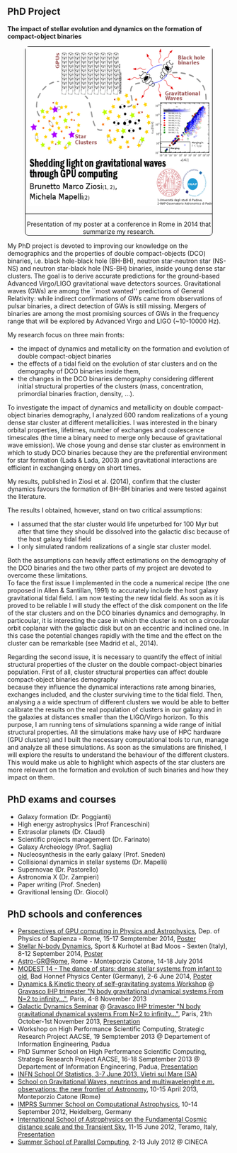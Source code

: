 <!-- 
.. link: 
.. description: 
.. tags: 
.. date: 2013/10/31 09:14:34
.. title: PhD
.. slug: phd
-->

## PhD Project

**The impact of stellar evolution and dynamics on the formation of 
compact-object binaries**

<center>
<figure>
<div style="border:1px solid black;border-radius: 8px">
<!--![GPU Rome slide](../../files/ziosi-GPU-Rome.gif "Presentation of my poster at a conference in Rome in 2014 that summarize my research.")-->
<img src="../../files/ziosi-GPU-Rome.gif" alt="PU Rome slide" style="width:480px;height:360px">
<figcaption>
<hr> Presentation of my poster at a conference in Rome in 2014 that summarize my research.
</figcaption>
</div>
</figure>

</center>

My PhD project is devoted to improving our knowledge on the demographics 
and the properties of double compact-objects (DCO) binaries, i.e. black hole-black hole (BH-BH), 
neutron star-neutron star (NS-NS) and neutron star-black hole (NS-BH) binaries, inside young dense star clusters.
The goal is to derive accurate predictions for the ground-based Advanced Virgo/LIGO gravitational wave detectors sources.
Gravitational waves (GWs) are among the ``most wanted'' predictions of General 
Relativity: while indirect confirmations of GWs came from observations of pulsar 
binaries, a direct detection of GWs is still missing.
Mergers of binaries 
are among the most promising sources of GWs in the frequency range that will be 
explored by Advanced Virgo and LIGO (~10-10000 Hz). 

My research focus on three main fronts: 

* the impact of dynamics and metallicity on 
the formation and evolution of double compact-object binaries
* the effects 
of a tidal field on the evolution of star clusters and on the
demography of DCO binaries inside them, 
* the changes in the DCO binaries demography 
considering different initial structural properties of the clusters (mass, concentration,
primordial binaries fraction, density, ...).

To investigate the impact of dynamics and metallicity on double compact-object binaries demography, 
I analyzed 600 random realizations of a young dense star cluster at different metallicities. 
I was interested in the binary orbital properties, lifetimes, number of exchanges and coalescence timescales 
(the time a binary need to merge only because of gravitational wave emission).
We chose young and dense star cluster as environment in which to study DCO binaries 
because they are the preferential 
environment for star formation (Lada & Lada, 2003) and gravitational interactions are efficient in exchanging 
energy on short times. 

My results, published in Ziosi et al. (2014), confirm that the cluster dynamics 
favours the formation of BH-BH binaries and were tested against the literature.    

The results I obtained, however, stand on two critical assumptions: 

* I assumed that the 
star cluster would life unpeturbed for 100 Myr but after that time they should be 
dissolved into the galactic disc because of the host galaxy tidal field
* I only simulated random realizations of a single star cluster model.

Both the assumptions can heavily affect estimations on the demography of the DCO binaries 
and the two other parts of my project are devoted to overcome these limitations.    
To face the first issue I implemented in the code
a numerical recipe (the one proposed in Allen & Santillan, 1991) to accurately include the host galaxy gravitational tidal field. 
I am now testing the new tidal field. As soon as it is proved to 
be reliable I will study the effect of the disk component on the life 
of the star clusters and on the DCO binaries dynamics and demography.
In particoular, it is interesting the case in which the cluster is not on a circoular orbit 
coplanar with the galactic disk but on an eccentric and inclined one.
In this case the potential changes rapidly with the time and the effect on the cluster can be 
remarkable (see Madrid et al., 2014).

Regarding the second issue, it is necessary to quantify the effect of initial 
structural properties of the cluster on the double compact-object binaries population.
First of all, cluster structural properties can affect double compact-object binaries demography  
because they influence the dynamical interactions rate among binaries, exchanges included, 
and the cluster surviving time to the tidal field.
Then, analysing a a wide spectrum of different clusters we would be able to 
better calibrate the results on the real population of clusters in our galaxy and 
in the galaxies at distances smaller than the LIGO/Virgo horizon.
To this purpose, I am running tens of simulations spanning a wide range of initial 
structural properties.  All the simulations make havy use of HPC hardware (GPU clusters) and 
I built the necessary computational tools to run, manage and analyze all these simulations.
As soon as the simulations are finished, I will explore the results to understand the behaviour of the different clusters.
This would make us able to highlight which aspects of the star clusters 
are more relevant on the formation and evolution of such binaries and how they impact on them.



## PhD exams and courses 

* Galaxy formation (Dr. Poggianti)
* High energy astrophysics (Prof Franceschini)
* Extrasolar planets (Dr. Claudi)
* Scientific projects management (Dr. Farinato)
* Galaxy Archeology (Prof. Saglia)
* Nucleosynthesis in the early galaxy (Prof. Sneden)
* Collisional dynamics in stellar systems (Dr. Mapelli)
* Supernovae (Dr. Pastorello)
* Astronomia X (Dr. Zampieri)
* Paper writing (Prof. Sneden)
* Gravitional lensing (Dr. Giocoli)

## PhD schools and conferences

* [Perspectives of GPU computing in Physics and Astrophysics](http://www.roma1.infn.it/conference/GPU2014/), Dep. of Physics of Sapienza - Rome, 15-17 Semptember 2014, [Poster](../files/Presentations/2014-ZiosiRomaGPU)
* [Stellar N-body Dynamics](http://www.sexten-cfa.eu/conferences/2014/details/42-stellar-n-body-dynamics), Sport & Kurhotel at Bad Moos - Sexten (Italy), 8-12 September 2014, [Poster](../files/Presentations/2014-ZiosiSestoNBody.pdf)
* [Astro-GR@Rome](http://members.aei.mpg.de/amaro-seoane/astro-gr-rome), Rome - Monteporzio Catone, 14-18 July 2014
* [MODEST 14 - The dance of stars: dense stellar systems from infant to old](http://www.astro.uni-bonn.de/~sambaran/DS2014/), Bad Honnef Physics Center (Germany), 2-6 June 2014, [Poster](../files/Presentations/2014-ZiosiMODEST14.pdf)
* [Dynamics & Kinetic theory of self-gravitating systems Workshop](http://uma.ensta-paristech.fr/conf/gravasco/W2.html) @ [Gravasco IHP trimester "N body gravitational dynamical systems From N=2 to infinity..."](http://uma.ensta-paristech.fr/conf/gravasco/home.html), Paris, 4-8 November 2013
* [Galactic Dynamics Seminar](http://uma.ensta-paristech.fr/conf/gravasco/P3.html) @ [Gravasco IHP trimester "N body gravitational 
dynamical systems From N=2 to infinity..."](http://uma.ensta-paristech.fr/conf/gravasco/home.html), Paris, 21th October-1st November 2013, [Presentation](../files/Presentations/2013-11-08-Gravasco-Ziosi_NO_appendix.pdf)
* Workshop on High Performance Scientific Computing, Strategic Research Project AACSE, 19 Semptember 2013 @ Departement of Information Engineering, Padua
* PhD Summer School on High Performance Scientific Computing, Strategic Research Project AACSE, 16-18 Semptember 2013 @ Departement of Information Engineering, Padua, [Presentation]()
* [INFN School Of Statistics, 3-7 June 2013, Vietri sul Mare (SA)](http://agenda.infn.it/conferenceDisplay.py?confId=5719)
* [School on Gravitational Waves, neutrinos 
and multiwavelenght e.m. observations: the new frontier of Astronomy](http://www.roma1.infn.it/teongrav/VESF/SCHOOL2013_WEBSITE/Vesf_School.html), 10-15 April 2013, Monteporzio Catone (Rome)
* [IMPRS Summer School on Computational Astrophysics](http://www.mpia.de/imprs-hd/SummerSchools/2012/), 10-14 September 2012, Heidelberg, Germany
* [International School of Astrophysics on the Fundamental Cosmic distance scale and the Transient Sky](http://isa2012.oa-teramo.inaf.it/index.php/home), 11-15 June 2012, Teramo, Italy, [Presentation]()
* [Summer School of Parallel Computing](http://www.cineca.it/it/content/summer-school-parallel-computing), 2-13 July 2012 @ CINECA


